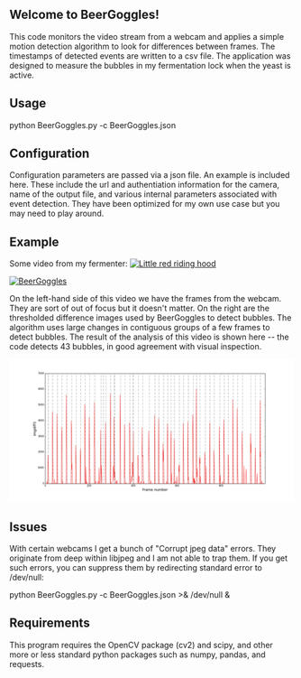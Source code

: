 ## Welcome to BeerGoggles!

This code monitors the video stream from a webcam and applies a simple motion detection algorithm to look for 
differences between frames. The timestamps of detected events are written to a csv file. The application was designed to measure the bubbles in my fermentation lock when the yeast is active.

## Usage

python BeerGoggles.py -c BeerGoggles.json

## Configuration

Configuration parameters are passed via a json file. An example is included here. These include the url and authentiation information for the camera, name of the output file, and various internal parameters associated with event detection. They have been optimized for my own use case but you may need to play around.

## Example

Some video from my fermenter:
[![Little red riding hood](http://i.imgur.com/7YTMFQp.png)](https://vimeo.com/3514904 "Little red riding hood - Click to Watch!")

[![BeerGoggles](http://imgur.com/pN5MxK9)](https://youtu.be/1YQ170U2Hc4 "BeerGoggles: Fermentation Bubbles")

On the left-hand side of this video we have the frames from the webcam. They are sort of out of focus but it doesn't matter. On the right are the thresholded difference images used by BeerGoggles to detect bubbles. The algorithm 
uses large changes in contiguous groups of a few frames to detect bubbles. The result of the analysis of this video is shown here -- the code detects 43 bubbles, in good agreement with visual inspection.

<img src="detections.png">

## Issues

With certain webcams I get a bunch of "Corrupt jpeg data" errors. They originate from deep within libjpeg and I am not able to trap them. If you get such errors, you can suppress them by redirecting standard error to /dev/null:

python BeerGoggles.py -c BeerGoggles.json >& /dev/null &

## Requirements

This program requires the OpenCV package (cv2) and scipy, and other more or less standard python packages such as numpy, pandas, and requests.


